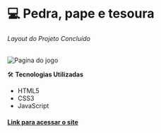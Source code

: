  # :computer:  Pedra, pape e tesoura
######  Layout do Projeto Concluído
![Pagina do jogo](https://github.com/Doni-zete/js-jogo-cartas/blob/main/src/assets/video/jokepo.gif)


:hammer_and_wrench: **Tecnologias Utilizadas**
* HTML5
* CSS3
* JavaScript


#### [Link para acessar o site](https://jokepo.vercel.app/)

